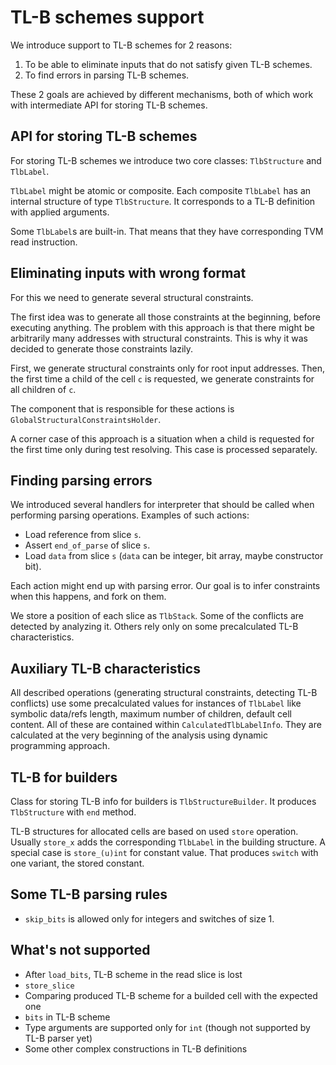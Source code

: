 # TL-B schemes support

We introduce support to TL-B schemes for 2 reasons:

1. To be able to eliminate inputs that do not satisfy given TL-B schemes.
2. To find errors in parsing TL-B schemes.

These 2 goals are achieved by different mechanisms, both of which work with intermediate API for storing TL-B schemes.

## API for storing TL-B schemes

For storing TL-B schemes we introduce two core classes: `TlbStructure` and `TlbLabel`.

`TlbLabel` might be atomic or composite. Each composite `TlbLabel` has an internal structure of type `TlbStructure`. It corresponds to a TL-B definition with applied arguments.

Some `TlbLabel`s are built-in. That means that they have corresponding TVM read instruction.

## Eliminating inputs with wrong format

For this we need to generate several structural constraints.

The first idea was to generate all those constraints at the beginning, before executing anything. The problem with this approach is that there might be arbitrarily many addresses with structural constraints. This is why it was decided to generate those constraints lazily.

First, we generate structural constraints only for root input addresses. Then, the first time a child of the cell `c` is requested, we generate constraints for all children of `c`.

The component that is responsible for these actions is `GlobalStructuralConstraintsHolder`.

A corner case of this approach is a situation when a child is requested for the first time only during test resolving. This case is processed separately.

## Finding parsing errors

We introduced several handlers for interpreter that should be called when performing parsing operations. Examples of such actions:

- Load reference from slice `s`.
- Assert `end_of_parse` of slice `s`.
- Load `data` from slice `s` (`data` can be integer, bit array, maybe constructor bit).

Each action might end up with parsing error. Our goal is to infer constraints when this happens, and fork on them.

We store a position of each slice as `TlbStack`. Some of the conflicts are detected by analyzing it. Others rely only on some precalculated TL-B characteristics.

## Auxiliary TL-B characteristics

All described operations (generating structural constraints, detecting TL-B conflicts) use some precalculated values for instances of `TlbLabel` like symbolic data/refs length, maximum number of children, default cell content. All of these are contained within `CalculatedTlbLabelInfo`. They are calculated at the very beginning of the analysis using dynamic programming approach.

## TL-B for builders

Class for storing TL-B info for builders is `TlbStructureBuilder`. It produces `TlbStructure` with `end` method.

TL-B structures for allocated cells are based on used `store` operation. Usually `store_x` adds the corresponding `TlbLabel` in the building structure. A special case is `store_(u)int` for constant value. That produces `switch` with one variant, the stored constant.

## Some TL-B parsing rules

- `skip_bits` is allowed only for integers and switches of size 1.

## What's not supported

- After `load_bits`, TL-B scheme in the read slice is lost
- `store_slice`
- Comparing produced TL-B scheme for a builded cell with the expected one
- `bits` in TL-B scheme
- Type arguments are supported only for `int` (though not supported by TL-B parser yet)
- Some other complex constructions in TL-B definitions
